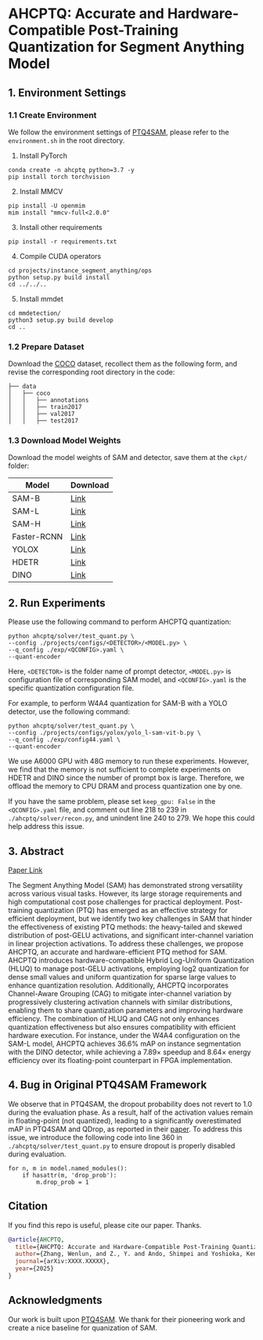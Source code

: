 # AHCPTQ: Accurate and Hardware-Compatible Post-Training Quantization for Segment Anything Model

## 1. Environment Settings

### 1.1 Create Environment

We follow the environment settings of [PTQ4SAM](https://github.com/chengtao-lv/PTQ4SAM), please refer to the ``environment.sh`` in the root directory.
1. Install PyTorch
```
conda create -n ahcptq python=3.7 -y
pip install torch torchvision
```

2. Install MMCV

```
pip install -U openmim
mim install "mmcv-full<2.0.0"
```

3. Install other requirements

```
pip install -r requirements.txt
```

4. Compile CUDA operators

```
cd projects/instance_segment_anything/ops
python setup.py build install
cd ../../..
```

5. Install mmdet
```
cd mmdetection/
python3 setup.py build develop
cd ..
```

### 1.2 Prepare Dataset
Download the [COCO](https://drive.google.com/file/d/1j92XnlzQZwPff2sP_nwU3LE9Npemkn7Q/view?usp=sharing) dataset, recollect them as the following form, and revise the corresponding root directory in the code:

```
├── data
│   ├── coco
│   │   ├── annotations
│   │   ├── train2017
│   │   ├── val2017
│   │   ├── test2017
```
### 1.3 Download Model Weights

Download the model weights of SAM and detector, save them at the ``ckpt/`` folder:

| Model       | Download                                                                                    |
|-------------|---------------------------------------------------------------------------------------------|
| SAM-B       | [Link](https://drive.google.com/file/d/1UlwYWVRsS4SbSPDXlR5_dVmcuqT8CzeI/view?usp=sharing)  |
| SAM-L       | [Link](https://drive.google.com/file/d/14MBHh7OFwY8EpaGkX6ZyjUAw83wywk7U/view?usp=sharing)  |
| SAM-H       | [Link](https://drive.google.com/file/d/1fMJyX938_H17OxfVq6PQZ_ef9TBy5r36/view?usp=sharing)  |
| Faster-RCNN | [Link](https://drive.google.com/file/d/1RKTLk07E4apoRzwoeQbnaY8ZxEX1SlbG/view?usp=sharing)  |
| YOLOX       | [Link](https://drive.google.com/file/d/1FQeKOaDJzwqXq4zz8-VHJbn6iKFT4HLt/view?usp=sharing)  |
| HDETR       | [Link](https://drive.google.com/file/d/1i7iMAicmoif8tUbuHEntVtmEsJrpXTZ4/view?usp=sharing)  |
| DINO        | [Link](https://drive.google.com/file/d/1DDHkZcVI9TwmN9vqEYXFBjRZVsBK4yLO/view?usp=sharing)  |

## 2. Run Experiments

Please use the following command to perform AHCPTQ quantization:

```
python ahcptq/solver/test_quant.py \
--config ./projects/configs/<DETECTOR>/<MODEL.py> \
--q_config ./exp/<QCONFIG>.yaml \
--quant-encoder
```

Here, ``<DETECTOR>`` is the folder name of prompt detector, ``<MODEL.py>`` is configuration file of corresponding SAM model, and ``<QCONFIG>.yaml`` is the specific quantization configuration file.

For example, to perform W4A4 quantization for SAM-B with a YOLO detector, use the following command:

```
python ahcptq/solver/test_quant.py \
--config ./projects/configs/yolox/yolo_l-sam-vit-b.py \
--q_config ./exp/config44.yaml \
--quant-encoder
```

We use A6000 GPU with 48G memory to run these experiments. However, we find that the memory is not sufficient to complete experiments on HDETR and DINO since the number of prompt box is large. Therefore, we offload the memory to CPU DRAM and process quantization one by one.

If you have the same problem, please set ``keep_gpu: False`` in the ``<QCONFIG>.yaml`` file, and comment out line 218 to 239 in ``./ahcptq/solver/recon.py``, and unindent line 240 to 279. We hope this could help address this issue.

## 3. Abstract

<a href="" target="_blank">Paper Link</a>

The Segment Anything Model (SAM) has demonstrated strong versatility across various visual tasks. However, its large storage requirements and high computational cost pose challenges for practical deployment. Post-training quantization (PTQ) has emerged as an effective strategy for efficient deployment, but we identify two key challenges in SAM that hinder the effectiveness of existing PTQ methods: the heavy-tailed and skewed distribution of post-GELU activations, and significant inter-channel variation in linear projection activations. To address these challenges, we propose AHCPTQ, an accurate and hardware-efficient PTQ method for SAM. AHCPTQ introduces hardware-compatible Hybrid Log-Uniform Quantization (HLUQ) to manage post-GELU activations, employing log2 quantization for dense small values and uniform quantization for sparse large values to enhance quantization resolution. Additionally, AHCPTQ incorporates Channel-Aware Grouping (CAG) to mitigate inter-channel variation by progressively clustering activation channels with similar distributions, enabling them to share quantization parameters and improving hardware efficiency. The combination of HLUQ and CAG not only enhances quantization effectiveness but also ensures compatibility with efficient hardware execution. For instance, under the W4A4 configuration on the SAM-L model, AHCPTQ achieves 36.6\% mAP on instance segmentation with the DINO detector, while achieving a $7.89\times$ speedup and $8.64\times$ energy efficiency over its floating-point counterpart in FPGA implementation.

## 4. Bug in Original PTQ4SAM Framework

We observe that in PTQ4SAM, the dropout probability does not revert to 1.0 during the evaluation phase. As a result, half of the activation values remain in floating-point (not quantized), leading to a significantly overestimated mAP in PTQ4SAM and QDrop, as reported in their [paper](https://arxiv.org/abs/2405.03144). To address this issue, we introduce the following code into line 360 in ``./ahcptq/solver/test_quant.py`` to ensure dropout is properly disabled during evaluation.

```
for n, m in model.named_modules():
    if hasattr(m, 'drop_prob'):
        m.drop_prob = 1
```

## Citation

If you find this repo is useful, please cite our paper. Thanks.

```bibtex
@article{AHCPTQ,
  title={AHCPTQ: Accurate and Hardware-Compatible Post-Training Quantization for Segment Anything Model},
  author={Zhang, Wenlun, and Z., Y. and Ando, Shimpei and Yoshioka, Kentaro},
  journal={arXiv:XXXX.XXXXX},
  year={2025}
}
```

## Acknowledgments
Our work is built upon [PTQ4SAM](https://github.com/chengtao-lv/PTQ4SAM). We thank for their pioneering work and create a nice baseline for quanization of SAM.
